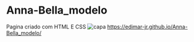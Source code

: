 # Anna-Bella_modelo
Pagina criado com HTML E CSS 
![capa](https://user-images.githubusercontent.com/107490860/183244450-2ee1e0f8-41c1-4539-a304-d13a5cbe3f2f.png)
https://edimar-jr.github.io/Anna-Bella_modelo/ <br>

